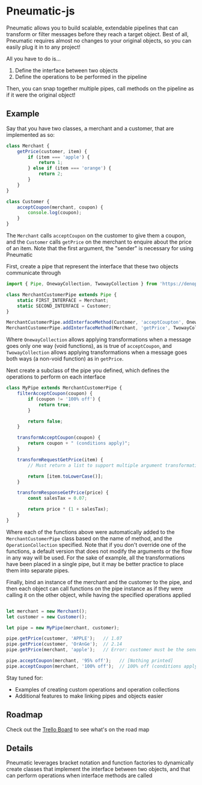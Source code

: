 # Pneumatic-js

Pneumatic allows you to build scalable, extendable pipelines that can transform
or filter messages before they reach a target object. Best of all, Pneumatic
requires almost no changes to your original objects, so you can easily plug it
in to any project!

All you have to do is...

 1. Define the interface between two objects
 2. Define the operations to be performed in the pipeline

Then, you can snap together multiple pipes, call methods on the pipeline as if
it were the original object!

## Example

Say that you have two classes, a merchant and a customer, that are implemented
as so:

```javascript
class Merchant {
    getPrice(customer, item) {
        if (item === 'apple') {
            return 1;
        } else if (item === 'orange') {
            return 2;
        }
    }
}

class Customer {
    acceptCoupon(merchant, coupon) {
        console.log(coupon);
    }
}
```

The `Merchant` calls `acceptCoupon` on the customer to give them a coupon, and the
`Customer` calls `getPrice` on the merchant to enquire about the price of an
item. Note that the first argument, the "sender" is necessary for using Pneumatic

First, create a pipe that represent the interface that these two objects
communicate through

```javascript
import { Pipe, OnewayCollection, TwowayCollection } from 'https://denopkg.com/sColin16/pneumatic-js/index.js'

class MerchantCustomerPipe extends Pipe {
    static FIRST_INTERFACE = Merchant;
    static SECOND_INTERFACE = Customer;
}

MerchantCustomerPipe.addInterfaceMethod(Customer, 'acceptCoupton', OnewayCollection);
MerchantCustomerPipe.addInterfaceMethod(Merchant, 'getPrice', TwowayCollection);
```

Where `OnewayCollection` allows applying transformations when a message goes
only one way (void functions), as is true of `acceptCoupon`, and `TwowayCollection`
allows applying transformations when a message goes both ways (a non-void
function) as in `getPrice`.

Next create a subclass of the pipe you defined, which defines the operations to
perform on each interface

```javascript
class MyPipe extends MerchantCustomerPipe {
    filterAcceptCoupon(coupon) {
        if (coupon != '100% off') {
            return true;
        }

        return false;
    }

    transformAcceptCoupon(coupon) {
        return coupon + " (conditions apply)";
    }

    transformRequestGetPrice(item) {
        // Must return a list to support multiple argument transformations

        return [item.toLowerCase()];
    }

    transformResponseGetPrice(price) {
        const salesTax = 0.07;

        return price * (1 + salesTax);
    }
}
```

Where each of the functions above were automatically added to the
`MerchantCustomerPipe` class based on the name of method, and the
`OperationCollection` specified. Note that if you don't override one of the
functions, a default version that does not modify the arguments or the flow in
any way will be used. For the sake of example, all the transformations have been placed
in a single pipe, but it may be better practice to place them into separate
pipes.

Finally, bind an instance of the merchant and the customer to the pipe, and then
each object can call functions on the pipe instance as if they were calling it
on the other object, while having the specified operations applied

```javascript

let merchant = new Merchant();
let customer = new Customer();

let pipe = new MyPipe(merchant, customer);

pipe.getPrice(customer, 'APPLE');   // 1.07
pipe.getPrice(customer, 'OrAnGe');  // 2.14
pipe.getPrice(merchant, 'apple');   // Error: customer must be the sender of getPrice

pipe.acceptCoupon(merchant, '95% off');   // [Nothing printed]
pipe.acceptCoupon(merchant, '100% off');  // 100% off (conditions apply)
```

Stay tuned for:
 * Examples of creating custom operations and operation collections
 * Additional features to make linking pipes and objects easier

## Roadmap

Check out the [Trello Board](https://trello.com/b/5LoKS2xK) to see what's on the road map

## Details

Pneumatic leverages bracket notation and function factories to dynamically
create classes that implement the interface between two objects, and that can
perform operations when interface methods are called

